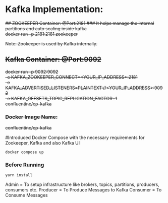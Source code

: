 # Kafka Implementation:
<strike>
## ZOOKEEPER Container: @Port:2181
### It helps manage the internal partitions and  auto scaling inside kafka
<br>
docker run -p 2181:2181 zookeeper
<br>


Note: Zookeeper is used by Kafka internally.

## Kafka Container: @Port:9092
docker run -p 9092:9092 \
-e KAFKA_ZOOKEEPER_CONNECT=<YOUR_IP_ADDRESS>:2181 \
-e KAFKA_ADVERTISED_LISTENERS=PLAINTEXT://<YOUR_IP_ADDRESS>:9092 \
-e KAFKA_OFFSETS_TOPIC_REPLICATION_FACTOR=1 \
confluentinc/cp-kafka
### Docker Image Name: 
confluentinc/cp-kafka
</strike>

#Introduced Docker Compose with the necessary requirements for Zookeeper, Kafka and also Kafka UI
```
docker compose up
```
### Before Running
```
yarn install
```


Admin = To setup infrastructure like brokers, topics, partitions, producers, consumers etc.
Producer = To Produce Messages to Kafka
Consumer = To Consume Messages